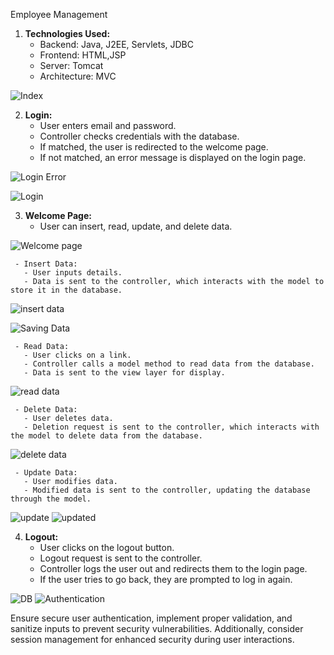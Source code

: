 Employee Management

1. **Technologies Used:**
   - Backend: Java, J2EE, Servlets, JDBC
   - Frontend: HTML,JSP
   - Server: Tomcat
   - Architecture: MVC
  



![Index](https://github.com/pk3483899/Employmee-Management/assets/78607856/b2f51a7e-bfa4-43ab-beec-857eceb0401f)






2. **Login:**
   - User enters email and password.
   - Controller checks credentials with the database.
   - If matched, the user is redirected to the welcome page.
   - If not matched, an error message is displayed on the login page.
  
![Login Error](https://github.com/pk3483899/Employmee-Management/assets/78607856/0a0eec2e-1f0c-4f2d-a6d5-cb1043b02a17)

![Login](https://github.com/pk3483899/Employmee-Management/assets/78607856/963af4ea-b305-40ac-b9aa-f19c380be1f0)





3. **Welcome Page:**
   - User can insert, read, update, and delete data.
  
![Welcome page](https://github.com/pk3483899/Employmee-Management/assets/78607856/3e54d4b3-0f8b-41c9-a25f-a1f5c0771dfd)




     - Insert Data:
       - User inputs details.
       - Data is sent to the controller, which interacts with the model to store it in the database.

![insert data](https://github.com/pk3483899/Employmee-Management/assets/78607856/1cc9fc9d-221d-4261-8221-4c1ca2483f63)

![Saving Data](https://github.com/pk3483899/Employmee-Management/assets/78607856/faf78405-3f6a-4be2-bb89-80823aa56777)


       
     - Read Data:
       - User clicks on a link.
       - Controller calls a model method to read data from the database.
       - Data is sent to the view layer for display.

![read data](https://github.com/pk3483899/Employmee-Management/assets/78607856/abc4e1b9-540e-4354-8618-af85beb1ca2b)

       
     - Delete Data:
       - User deletes data.
       - Deletion request is sent to the controller, which interacts with the model to delete data from the database.

![delete data](https://github.com/pk3483899/Employmee-Management/assets/78607856/6162f619-df2b-4dc7-9667-8efb5689d219)

       
     - Update Data:
       - User modifies data.
       - Modified data is sent to the controller, updating the database through the model.
       
![update](https://github.com/pk3483899/Employmee-Management/assets/78607856/afd956b6-be72-4310-99c8-97a400ed100f)
![updated](https://github.com/pk3483899/Employmee-Management/assets/78607856/03401b57-0879-4518-afaf-9c558af99d4f)



4. **Logout:**
   - User clicks on the logout button.
   - Logout request is sent to the controller.
   - Controller logs the user out and redirects them to the login page.
   - If the user tries to go back, they are prompted to log in again.
  


![DB](https://github.com/pk3483899/Employmee-Management/assets/78607856/41c5b97f-55ed-48b8-a260-b6fe17da5ed4)
![Authentication](https://github.com/pk3483899/Employmee-Management/assets/78607856/c262ef01-6c95-4c99-af64-e0860b4bf766)



Ensure secure user authentication, implement proper validation, and sanitize inputs to prevent security vulnerabilities. Additionally, consider session management for enhanced security during user interactions.
